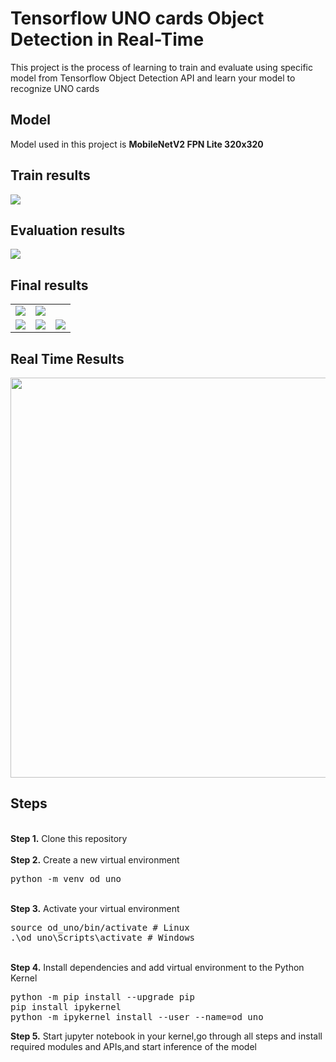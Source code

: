 # Tensorflow UNO cards Object Detection in Real-Time
<p>This project is the process of learning to train and evaluate using specific model from Tensorflow Object Detection API and learn your model to recognize UNO cards</p>

## Model

<p>Model used in this project is <b>MobileNetV2 FPN Lite 320x320</b></p>

## Train results
<img src="https://i.postimg.cc/Y0GdD4zD/Screenshot-2021-12-06-231832.jpg">

## Evaluation results
<img src="https://i.postimg.cc/hj3C08T7/Screenshot-2021-12-06-232251.jpg">

## Final results

<table>
  <tr>
    <td><img src="https://i.postimg.cc/k4518Y6m/download.png"></th>
    <td><img src="https://i.postimg.cc/Y0ZstNSw/download-1.png"></th>
  </tr>
  <tr>
    <td><img src="https://i.postimg.cc/Bv4wZnJt/download-2.png"></td>
    <td><img src="https://i.postimg.cc/Jzb2WkV9/download-3.png"></td>
    <td><img src="https://i.postimg.cc/xd5pXVd5/download-4.png"></td>
  </tr>
</table>


## Real Time Results
<img src="https://github.com/Stefanpe95/UNOCardDetectionRealTime/blob/main/realtime.gif" width="640px">

## Steps
<br />
<b>Step 1.</b> Clone this repository
<br/><br/>
<b>Step 2.</b> Create a new virtual environment 
<pre>
python -m venv od_uno
</pre> 
<br/>
<b>Step 3.</b> Activate your virtual environment
<pre>
source od_uno/bin/activate # Linux
.\od_uno\Scripts\activate # Windows 
</pre>
<br/>
<b>Step 4.</b> Install dependencies and add virtual environment to the Python Kernel
<pre>
python -m pip install --upgrade pip
pip install ipykernel
python -m ipykernel install --user --name=od_uno
</pre>
<b>Step 5.</b> Start jupyter notebook in your kernel,go through all steps and install required modules and APIs,and start inference of the model
